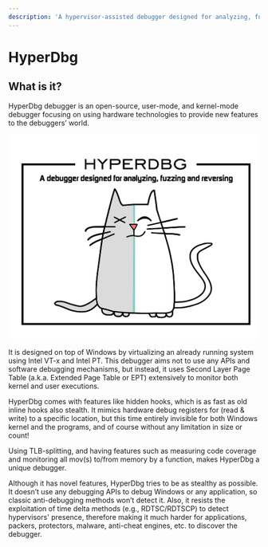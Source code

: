 ```yaml
---
description: 'A hypervisor-assisted debugger designed for analyzing, fuzzing and reversing'
---
```


# HyperDbg

## What is it?

HyperDbg debugger is an open-source, user-mode, and kernel-mode debugger focusing on using hardware technologies to provide new features to the debuggers’ world.

![](.gitbook/assets/artboard-2.png)

It is designed on top of Windows by virtualizing an already running system using Intel VT-x and Intel PT. This debugger aims not to use any APIs and software debugging mechanisms, but instead, it uses Second Layer Page Table \(a.k.a. Extended Page Table or EPT\) extensively to monitor both kernel and user executions.

HyperDbg comes with features like hidden hooks, which is as fast as old inline hooks also stealth. It mimics hardware debug registers for \(read & write\) to a specific location, but this time entirely invisible for both Windows kernel and the programs, and of course without any limitation in size or count!

Using TLB-splitting, and having features such as measuring code coverage and monitoring all mov\(s\) to/from memory by a function, makes HyperDbg a unique debugger.

Although it has novel features, HyperDbg tries to be as stealthy as possible. It doesn’t use any debugging APIs to debug Windows or any application, so classic anti-debugging methods won’t detect it. Also, it resists the exploitation of time delta methods \(e.g., RDTSC/RDTSCP\) to detect hypervisors' presence, therefore making it much harder for applications, packers, protectors, malware, anti-cheat engines, etc. to discover the debugger.

